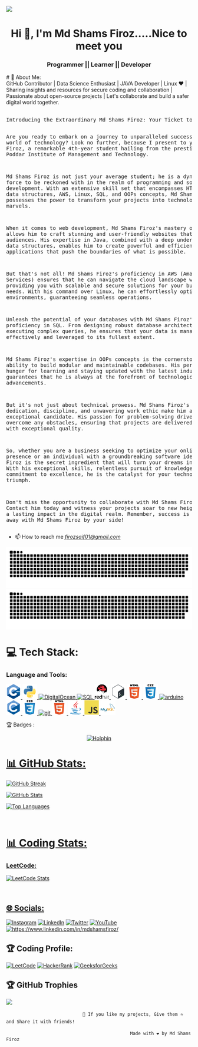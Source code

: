 

<!--
**shamsfiroz/shamsfiroz** is a ✨ _special_ ✨ repository because its `README.md` (this file) appears on your GitHub profile.

Here are some ideas to get you started:

- 🔭 I’m currently working on ...
- 🌱 I’m currently learning ...
- 👯 I’m looking to collaborate on ...
- 🤔 I’m looking for help with ...
- 💬 Ask me about ...
- 📫 How to reach me: ...
- 😄 Pronouns: ...
- ⚡ Fun fact: ...
-->

![](https://visitcount.itsvg.in/api?id=wh04m1i&icon=0&color=10)
<h1 align="center">Hi 👋, I'm Md Shams Firoz.....Nice to meet you</h1>
<h3 align="center">Programmer || Learner || Developer </h3>
# 💫 About Me: <br>
 GitHub Contributor | Data Science Enthusiast | JAVA Developer | Linux ❤️ |  Sharing insights and resources for secure coding and collaboration | Passionate about open-source projects | Let's collaborate and build a safer digital world together. <br><br>
<pre>Introducing the Extraordinary Md Shams Firoz: Your Ticket to Technological Triumph!

Are you ready to embark on a journey to unparalleled success in the world of technology? Look no further, because I present to you Md Shams Firoz, a remarkable 4th-year student hailing from the prestigious B.P. Poddar Institute of Management and Technology.

Md Shams Firoz is not just your average student; he is a dynamic force to be reckoned with in the realm of programming and software development. With an extensive skill set that encompasses HTML, Java, data structures, AWS, Linux, SQL, and OOPs concepts, Md Shams Firoz possesses the power to transform your projects into technological marvels.

When it comes to web development, Md Shams Firoz's mastery over HTML allows him to craft stunning and user-friendly websites that captivate audiences. His expertise in Java, combined with a deep understanding of data structures, enables him to create powerful and efficient software applications that push the boundaries of what is possible.

But that's not all! Md Shams Firoz's proficiency in AWS (Amazon Web Services) ensures that he can navigate the cloud landscape with ease, providing you with scalable and secure solutions for your business needs. With his command over Linux, he can effortlessly optimize server environments, guaranteeing seamless operations.

Unleash the potential of your databases with Md Shams Firoz's proficiency in SQL. From designing robust database architectures to executing complex queries, he ensures that your data is managed effectively and leveraged to its fullest extent.

Md Shams Firoz's expertise in OOPs concepts is the cornerstone of his ability to build modular and maintainable codebases. His perpetual hunger for learning and staying updated with the latest industry trends guarantees that he is always at the forefront of technological advancements.

But it's not just about technical prowess. Md Shams Firoz's dedication, discipline, and unwavering work ethic make him a truly exceptional candidate. His passion for problem-solving drives him to overcome any obstacles, ensuring that projects are delivered on time and with exceptional quality.

So, whether you are a business seeking to optimize your online presence or an individual with a groundbreaking software idea, Md Shams Firoz is the secret ingredient that will turn your dreams into reality. With his exceptional skills, relentless pursuit of knowledge, and commitment to excellence, he is the catalyst for your technological triumph.

Don't miss the opportunity to collaborate with Md Shams Firoz. Contact him today and witness your projects soar to new heights, leaving a lasting impact in the digital realm. Remember, success is just a step away with Md Shams Firoz by your side! </pre>

- 📫 How to reach me *firozsaif01@gmail.com*

<!-- <img align="right" alt="Hacker" width="350" src= "https://media.tenor.com/images/b09a5c53026b5b30935947f380107bdc/tenor.gif"><br> -->
<!-- Snake animation -->
<div align="center">
  <img alt="Snake animation dark mode" src="https://raw.githubusercontent.com/migueltc13/migueltc13/main/.github/images/github-snake-dark.svg#gh-dark-mode-only"/>
  <img alt="Snake animation light mode" src="https://raw.githubusercontent.com/migueltc13/migueltc13/main/.github/images/github-contribution-grid-snake.svg#gh-light-mode-only"/>
</div>



# 💻 Tech Stack:
<h3 align="left">Language and Tools:</h3>
<p align="left">
  <a href="https://www.cplusplus.com/" target="_blank" rel="noreferrer">
    <img src="https://raw.githubusercontent.com/devicons/devicon/master/icons/cplusplus/cplusplus-original.svg" alt="C++" width="40" height="40"/>
  </a>
  <a href="https://www.python.org/" target="_blank" rel="noreferrer">
    <img src="https://raw.githubusercontent.com/devicons/devicon/master/icons/python/python-original.svg" alt="Python" width="40" height="40"/>
  </a>
  <a href="https://www.digitalocean.com/" target="_blank" rel="noreferrer">
    <img src="https://www.vectorlogo.zone/logos/digitalocean/digitalocean-icon.svg" alt="DigitalOcean" width="40" height="40"/>
  </a>
  <a href="https://www.postgresql.org/" target="_blank" rel="noreferrer">
    <img src="https://upload.wikimedia.org/wikipedia/commons/2/29/Postgresql_elephant.svg" alt="SQL" width="40" height="40"/>
  </a>
  <a href="https://www.redhat.com/" target="_blank" rel="noreferrer">
    <img src="https://raw.githubusercontent.com/devicons/devicon/master/icons/redhat/redhat-original-wordmark.svg" alt="Red Hat" width="40" height="40"/>
  </a>
 <a href="https://www.gnu.org/software/bash/" target="_blank" rel="noreferrer">
    <img src="https://raw.githubusercontent.com/devicons/devicon/master/icons/bash/bash-original.svg" alt="Bash" width="40" height="40"/>
  </a>
 <a href="https://www.html.com/" target="_blank" rel="noreferrer">
    <img src="https://raw.githubusercontent.com/devicons/devicon/master/icons/html5/html5-original-wordmark.svg" alt="HTML" width="40" height="40"/>
  </a>
  <a href="https://www.w3schools.com/css/" target="_blank" rel="noreferrer">
    <img src="https://raw.githubusercontent.com/devicons/devicon/master/icons/css3/css3-original-wordmark.svg" alt="CSS" width="40" height="40"/>
  </a>
<a href="https://www.arduino.cc/" target="_blank" rel="noreferrer"> <img src="https://cdn.worldvectorlogo.com/logos/arduino-1.svg" alt="arduino" width="40" height="40"/> </a> <a href="https://www.cprogramming.com/" target="_blank" rel="noreferrer"> <img src="https://raw.githubusercontent.com/devicons/devicon/master/icons/c/c-original.svg" alt="c" width="40" height="40"/> </a> <a href="https://www.w3schools.com/css/" target="_blank" rel="noreferrer"> <img src="https://raw.githubusercontent.com/devicons/devicon/master/icons/css3/css3-original-wordmark.svg" alt="css3" width="40" height="40"/> </a> <a href="https://git-scm.com/" target="_blank" rel="noreferrer"> <img src="https://www.vectorlogo.zone/logos/git-scm/git-scm-icon.svg" alt="git" width="40" height="40"/> </a> <a href="https://www.w3.org/html/" target="_blank" rel="noreferrer"> <img src="https://raw.githubusercontent.com/devicons/devicon/master/icons/html5/html5-original-wordmark.svg" alt="html5" width="40" height="40"/> </a> <a href="https://www.java.com" target="_blank" rel="noreferrer"> <img src="https://raw.githubusercontent.com/devicons/devicon/master/icons/java/java-original.svg" alt="java" width="40" height="40"/> </a> <a href="https://developer.mozilla.org/en-US/docs/Web/JavaScript" target="_blank" rel="noreferrer"> <img src="https://raw.githubusercontent.com/devicons/devicon/master/icons/javascript/javascript-original.svg" alt="javascript" width="40" height="40"/> </a> <a href="https://www.mysql.com/" target="_blank" rel="noreferrer"> <img src="https://raw.githubusercontent.com/devicons/devicon/master/icons/mysql/mysql-original-wordmark.svg" alt="mysql" width="40" height="40"/> </a>

</p>


🏆 Badges :
<div align="center">
  <!-- <script src="https://tryhackme.com/badge/415141"></script> -->
 <a target="_blank" href="https://holopin.me/shamsfiroz"><img title="TryHackMe Badge" alt="Holphin" </a>
</div>
<div align="center">
<!--   <a target="_blank" href="https://tryhackme.com/pangoverdhan/badges/wireshark"><img title="Wireshark" alt="TryHackMe badge 1" src="https://tryhackme.com/img/badges/wireshark.svg" width="100"></a>
  <a target="_blank" href="https://tryhackme.com/pangoverdhan/badges/world-wide-web"><img title="World Wide Web" alt="TryHackMe badge 2" src="https://tryhackme.com/img/badges/howthewebworks.svg" width="100"></a>
  <a target="_blank" href="https://tryhackme.com/pangoverdhan/badges/network-fundamentals"><img title="Network Fundamentals" alt="TryHackMe badge 3" src="https://tryhackme.com/img/badges/networkfundamentals.svg" width="100"></a>
  <a target="_blank" href="https://tryhackme.com/pangoverdhan/badges/blue"><img title="Blue" alt="TryHackMe badge 4" src="https://tryhackme.com/img/badges/blue.svg" width="100"></a>
  <a target="_blank" href="https://tryhackme.com/pangoverdhan/badges/mr-robot"><img title="Mr. Robot" alt="TryHackMe badge 5" src="https://tryhackme.com/img/badges/mrrobot.svg" width="100"></a>
  <a target="_blank" href="https://tryhackme.com/pangoverdhan/badges/hash-cracker"><img title="Hash Cracker" alt="TryHackMe badge 6" src="https://tryhackme.com/img/badges/hashcracker.svg" width="100"></a>
  <a target="_blank" href="https://tryhackme.com/pangoverdhan/badges/ohsint"><img title="OhSINT" alt="TryHackMe badge 7" src="https://tryhackme.com/img/badges/ohsint.svg" width="100"></a>
  <a target="_blank" href="https://tryhackme.com/pangoverdhan/badges/owasp-10"><img title="OWASP Top 10" alt="TryHackMe badge 8" src="https://tryhackme.com/img/badges/owasptop10.svg" width="100"></a>
  <a target="_blank" href="https://tryhackme.com/pangoverdhan/badges/intro-to-pentesting"><img title="Intro to Pentesting" alt="TryHackMe badge 9" src="https://tryhackme.com/img/badges/introtooffensivesecurity.svg" width="100"></a>
  <a target="_blank" href="https://tryhackme.com/pangoverdhan/badges/terminaled"><img title="Terminaled" alt="TryHackMe badge 10" src="https://tryhackme.com/img/badges/linux.svg" width="100"></a>
  <a target="_blank" href="https://tryhackme.com/pangoverdhan/badges/web-fund"><img title="Web Fundamentals" alt="TryHackMe badge 11" src="https://tryhackme.com/img/badges/webbed.svg" width="100"></a>
  <a target="_blank" href="https://tryhackme.com/pangoverdhan/badges/security-awareness"><img title="security awarenwss" alt="TryHackMe badge 12" src="https://tryhackme.com/img/badges/securityawareness.svg" width="100"></a>
  <a target="_blank" href="https://tryhackme.com/pangoverdhan/badges/7-day-streak"><img title="7day" alt="TryHackMe badge 13" src="https://tryhackme.com/img/badges/streak7.svg" width="100"></a>
 <a target="_blank" href="https://tryhackme.com/pangoverdhan/badges/30-day-streak"><img title="30day" alt="TryHackMe badge 14" src="https://tryhackme.com/img/badges/streak30.svg" width="100"></a> -->
</div>



# 📊 GitHub Stats:

 ![GitHub Streak](https://github-readme-streak-stats.herokuapp.com/?user=mdshamsfiroz&theme=dark&hide_border=false) <br>
 
 ![GitHub Stats](https://github-readme-stats.vercel.app/api?username=mdshamsfiroz&theme=dark&hide_border=false&include_all_commits=true&count_private=true&show_icons=true) <br>
 
![Top Languages](https://github-readme-stats.vercel.app/api/top-langs/?username=mdshamsfiroz&theme=dark&hide_border=false&include_all_commits=true&count_private=true&layout=compact)

<br>
 
 # 📊 Coding Stats:

### LeetCode:
![LeetCode Stats](https://leetcode-stats-six.vercel.app/api?username=mdshamsfiroz&theme=dark)

<br>

## 🌐 Socials:
[![Instagram](https://img.shields.io/badge/Instagram-%23E4405F.svg?logo=Instagram&logoColor=white)](https://instagram.com/coder.shams) [![LinkedIn](https://img.shields.io/badge/LinkedIn-%230077B5.svg?logo=linkedin&logoColor=white)](https://www.linkedin.com/in/mdshamsfiroz/) [![Twitter](https://img.shields.io/badge/Twitter-%231DA1F2.svg?logo=Twitter&logoColor=white)](https://twitter.com/mdshamsfiroz) [![YouTube](https://img.shields.io/badge/YouTube-red?logo=youtube&logoColor=white)](https://www.youtube.com/@mdshamsfiroz/) 
<br>
<a href="https://linkedin.com/in/https://www.linkedin.com/in/md-shams-firoz/" target="blank"><img align="center" src="https://raw.githubusercontent.com/rahuldkjain/github-profile-readme-generator/master/src/images/icons/Social/linked-in-alt.svg" alt="https://www.linkedin.com/in/mdshamsfiroz/" height="30" width="40" /></a>


## 🏆 Coding Profile:

[![LeetCode](https://img.shields.io/badge/LeetCode-FFA116?style=flat-square&logo=leetcode&logoColor=white)](https://leetcode.com/mdshamsfiroz/)
[![HackerRank](https://img.shields.io/badge/HackerRank-2EC866?style=flat-square&logo=hackerrank&logoColor=white)](https://www.hackerrank.com/mdshamsfiroz?hr_r=1)
[![GeeksforGeeks](https://img.shields.io/badge/GeeksforGeeks-0F9D58?style=flat-square&logo=geeksforgeeks&logoColor=white)](https://auth.geeksforgeeks.org/user/mdshamsfiroz)




## 🏆 GitHub Trophies
![](https://github-profile-trophy.vercel.app/?username=mdshamsfiroz&theme=radical&no-frame=false&no-bg=true&margin-w=4)

                                 💙 If you like my projects, Give them ⭐ and Share it with friends!

                                                   Made with ❤️ by Md Shams Firoz
